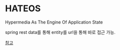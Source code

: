 # HATEOS
Hypermedia As The Engine Of Application State

spring rest data를 통해 entity를 url을 통해 바로 접근 가능.


[참고](https://stackoverflow.com/questions/19514131/spring-hateoas-versus-spring-data-rest)